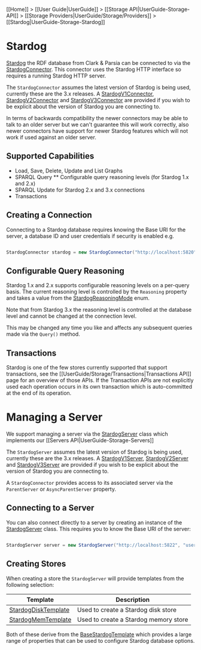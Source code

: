 [[Home]] > [[User Guide|UserGuide]] > [[Storage API|UserGuide-Storage-API]] > [[Storage Providers|UserGuide/Storage/Providers]] > [[Stardog|UserGuide-Storage-Stardog]]

# Stardog 

[Stardog](http://stardog.com) the RDF database from Clark & Parsia can be connected to via the [StardogConnector](http://www.dotnetrdf.org/api/index.asp?Topic=VDS.RDF.Storage.StardogConnector).  This connector uses the Stardog HTTP interface so requires a running Stardog HTTP server.

The `StardogConnector` assumes the latest version of Stardog is being used, currently these are the 3.x releases.  A [StardogV1Connector](http://www.dotnetrdf.org/api/index.asp?Topic=VDS.RDF.Storage.StardogV1Connector), [StardogV2Connector](http://www.dotnetrdf.org/api/index.asp?Topic=VDS.RDF.Storage.StardogV2Connector) and [StardogV3Connector](http://www.dotnetrdf.org/api/index.asp?Topic=VDS.RDF.Storage.StardogV3Connector) are provided if you wish to be explicit about the version of Stardog you are connecting to.

In terms of backwards compatibility the newer connectors may be able to talk to an older server but we can't guarantee this will work correctly, also newer connectors have support for newer Stardog features which will not work if used against an older server.

## Supported Capabilities 

* Load, Save, Delete, Update and List Graphs
* SPARQL Query
** Configurable query reasoning levels (for Stardog 1.x and 2.x)
* SPARQL Update for Stardog 2.x and 3.x connections
* Transactions

## Creating a Connection 

Connecting to a Stardog database requires knowing the Base URI for the server, a database ID and user credentials if security is enabled e.g.

```csharp

StardogConnector stardog = new StardogConnector("http://localhost:5820", "example", "username", "password");
```

## Configurable Query Reasoning 

Stardog 1.x and 2.x supports configurable reasoning levels on a per-query basis.  The current reasoning level is controlled by the `Reasoning` property and takes a value from the [StardogReasoningMode](http://www.dotnetrdf.org/api/index.asp?Topic=VDS.RDF.Storage.StardogReasoningMode) enum.

Note that from Stardog 3.x the reasoning level is controlled at the database level and cannot be changed at the connection level.

This may be changed any time you like and affects any subsequent queries made via the `Query()` method.

## Transactions 

Stardog is one of the few stores currently supported that support transactions, see the [[UserGuide/Storage/Transactions|Transactions API]] page for an overview of those APIs.  If the Transaction APIs are not explicitly used each operation occurs in its own transaction which is auto-committed at the end of its operation.

# Managing a Server 

We support managing a server via the [StardogServer](http://www.dotnetrdf.org/api/index.asp?Topic=VDS.RDF.Storage.Management.StardogServer) class which implements our [[Servers API|UserGuide-Storage-Servers]]

The `StardogServer` assumes the latest version of Stardog is being used, currently these are the 3.x releases.  A [StardogV1Server](http://www.dotnetrdf.org/api/index.asp?Topic=VDS.RDF.Storage.Management.StardogV1Server), [StardogV2Server](http://www.dotnetrdf.org/api/index.asp?Topic=VDS.RDF.Storage.Management.StardogV2Server) and [StardogV3Server](http://www.dotnetrdf.org/api/index.asp?Topic=VDS.RDF.Storage.Management.StardogV3Server) are provided if you wish to be explicit about the version of Stardog you are connecting to.

A `StardogConnector` provides access to its associated server via the `ParentServer` or `AsyncParentServer` property.

## Connecting to a Server 

You can also connect directly to a server by creating an instance of the [StardogServer](http://www.dotnetrdf.org/api/index.asp?Topic=VDS.RDF.Storage.Management.StardogServer) class.  This requires you to know the Base URI of the server:

```csharp

StardogServer server = new StardogServer("http://localhost:5822", "username", "password");
```

## Creating Stores 

When creating a store the `StardogServer` will provide templates from the following selection:

| Template | Description |
| --- | --- |
| [StardogDiskTemplate](http://www.dotnetrdf.org/api/index.asp?Topic=VDS.RDF.Storage.Management.Provisioning.Stardog.StardogDiskTemplate) | Used to create a Stardog disk store |
| [StardogMemTemplate](http://www.dotnetrdf.org/api/index.asp?Topic=VDS.RDF.Storage.Management.Provisioning.Stardog.StardogMemTemplate) | Used to create a Stardog memory store |

Both of these derive from the [BaseStardogTemplate](http://www.dotnetrdf.org/api/index.asp?Topic=VDS.RDF.Storage.Management.Provisioning.Stardog.BaseStardogTemplate) which provides a large range of properties that can be used to configure Stardog database options.